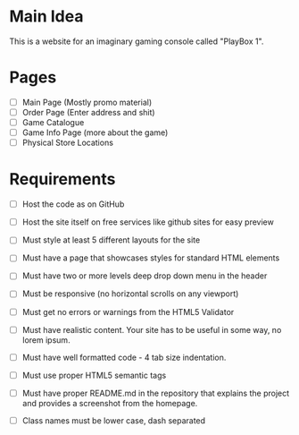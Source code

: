 # Main Idea
This is a website for an imaginary gaming console called "PlayBox 1".

# Pages
* [ ] Main Page (Mostly promo material) 
* [ ] Order Page (Enter address and shit) 
* [ ] Game Catalogue 
* [ ] Game Info Page (more about the game) 
* [ ] Physical Store Locations 

# Requirements
* [ ] Host the code as on GitHub 
* [ ] Host the site itself on free services like github sites for easy preview 
* [ ] Must style at least 5 different layouts for the site 
* [ ] Must have a page that showcases styles for standard HTML elements 
* [ ] Must have two or more levels deep drop down menu in the header 
* [ ] Must be responsive (no horizontal scrolls on any viewport) 
* [ ] Must get no errors or warnings from the HTML5 Validator 
* [ ] Must have realistic content. Your site has to be useful in some way, no lorem ipsum. 
* [ ] Must have well formatted code - 4 tab size indentation. 
* [ ] Must use proper HTML5 semantic tags 
* [ ] Must have proper README.md in the repository that explains the project and provides a screenshot from the homepage. 
* [ ] Class names must be lower case, dash separated

